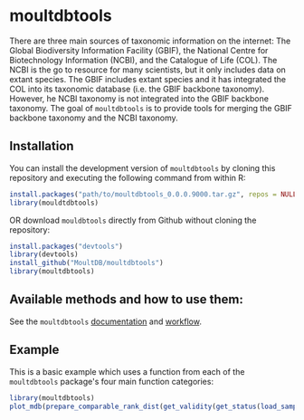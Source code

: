 
# moultdbtools

<!-- badges: start -->
<!-- badges: end -->

There are three main sources of taxonomic information on the internet: The Global Biodiversity Information Facility (GBIF), the National Centre for Biotechnology Information (NCBI), and the Catalogue of Life (COL). The NCBI is the go to resource for many scientists, but it only includes data on extant species. The GBIF includes extant species and it has integrated the COL into its taxonomic database (i.e. the GBIF backbone taxonomy). However, he NCBI taxonomy is not integrated into the GBIF backbone taxonomy. The goal of `moultdbtools` is to provide tools for merging the GBIF backbone taxonomy and the NCBI taxonomy. 

## Installation

You can install the development version of `moultdbtools` by cloning this repository and executing the following command from within R:

``` r
install.packages("path/to/moultdbtools_0.0.0.9000.tar.gz", repos = NULL, type="source")
library(mouldtdbtools)
```

OR download `mouldbtools` directly from Github without cloning the repository:

``` r
install.packages("devtools")
library(devtools)
install_github("MoultDB/moultdbtools")
library(moultdbtools)
```

## Available methods and how to use them:

See the `moultdbtools` [documentation](https://github.com/MoultDB/moultdbtools/blob/master/moultdbtools_0.0.0.9000.pdf) and [workflow](https://github.com/MoultDB/moultdbtools/blob/master/moultdbtools_workflow.pdf).

## Example

This is a basic example which uses a function from each of the `moultdbtools` package's four main function categories:

``` r
library(moultdbtools)
plot_mdb(prepare_comparable_rank_dist(get_validity(get_status(load_sample()), valid = TRUE)))
```

